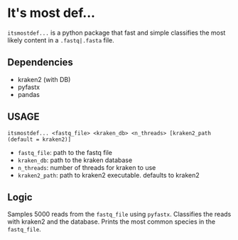 # It's most def...

`itsmostdef...` is a python package that fast and simple classifies the most likely content in a `.fastq|.fasta` file.


## Dependencies
* kraken2 (with DB)
* pyfastx 
* pandas

## USAGE

`itsmostdef... <fastq_file> <kraken_db> <n_threads> [kraken2_path (default = kraken2)]`
* `fastq_file`: path to the fastq file 
* `kraken_db`: path to the kraken database 
* `n_threads`: number of threads for kraken to use 
* `kraken2_path`: path to kraken2 executable. defaults to kraken2 

## Logic

Samples 5000 reads from the `fastq_file` using `pyfastx`. Classifies the reads with kraken2 and the database. Prints the most common species in the `fastq_file`.

